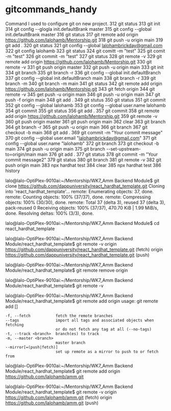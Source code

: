 # gitcommands_handy
Command I used to configure git on new project. 
312  git status
  313  git init
  314  git config --glogla init.defaultBrank master
  315  git config --global init.defaultBrank master
  316  git status
  317  git remote add origin https://github.com/lalohamb/Mentorship.git
  318  git push -u origin main
  319  git add .
  320  git status
  321  git config --global lalohambrickday@gmail.com
  322  git config  lalohamb
  323  git status
  324  git comitt -m "test"
  325  git comit -m "test"
  326  git commit -m "test"
  327  git status
  328  git remote -v
  329  git remote add origin https://github.com/lalohamb/Mentorship.git
  330  git remote -v
  331  git push origin master
  332  git push -u origin main
  333  git init
  334  git branch
  335  git branch -r
  336  git config --global init.defaultBranch
  337  git config --global init.defaultBranch main
  338  git branch -r
  339  git branch -m
  340  git branch -m main
  341  git status
  342  git remote add origin https://github.com/lalohamb/Mentorship.git
  343  git fetch origin
  344  git remote -v
  345  get push -u origin main
  346  git push -u origin main
  347  git push -f origin main
  348  git add .
  349  git stutus
  350  git status
  351  git commit
  352  git config --global lalohamb
  353  git config --global user.name lalohamb
  354  git commit
  355  git status
  356  git add .
  357  git commit
  358  git remote add origin https://github.com/lalohamb/Mentorship.git
  359  git remote -v
  360  git push origin master
  361  git push origin main
  362  clear
  363  git branch
  364  git branch -r
  365  git push -u origin main
  366  git branch
  367  git checkout -b main
  368  git add .
  369  git commit -m "Your commit message"
  370  git config --global user.email "lalohambrickday@gmail.com"
  371  git config --global user.name "lalohamb"
  372  git branch
  373  git checkout -b main
  374  git push -u origin main
  375  git branch --set-upstream-to=origin/main main
  376  git add .
  377  git status
  378  git commit -m "Your commit message2"
  379  git status
  380  git branch
  381  git remote -v
  382  git push origin main
  383  npx hardhat test
  384  clear
  385  npx hardhat test
  386  history


lalo@lalo-OptiPlex-9010ai:~/Mentorship/WK7_Amm Backend Module$ git clone https://github.com/dappuniversity/react_hardhat_template.git
Cloning into 'react_hardhat_template'...
remote: Enumerating objects: 37, done.
remote: Counting objects: 100% (37/37), done.
remote: Compressing objects: 100% (30/30), done.
remote: Total 37 (delta 3), reused 37 (delta 3), pack-reused 0
Receiving objects: 100% (37/37), 470.70 KiB | 1.99 MiB/s, done.
Resolving deltas: 100% (3/3), done.

lalo@lalo-OptiPlex-9010ai:~/Mentorship/WK7_Amm Backend Module$ cd react_hardhat_template

lalo@lalo-OptiPlex-9010ai:~/Mentorship/WK7_Amm Backend Module/react_hardhat_template$ git remote -v
origin	https://github.com/dappuniversity/react_hardhat_template.git (fetch)
origin	https://github.com/dappuniversity/react_hardhat_template.git (push)

lalo@lalo-OptiPlex-9010ai:~/Mentorship/WK7_Amm Backend Module/react_hardhat_template$ git remote remove origin

lalo@lalo-OptiPlex-9010ai:~/Mentorship/WK7_Amm Backend Module/react_hardhat_template$ git remote -v

lalo@lalo-OptiPlex-9010ai:~/Mentorship/WK7_Amm Backend Module/react_hardhat_template$ git remote add origin 
usage: git remote add [<options>] <name> <url>

    -f, --fetch           fetch the remote branches
    --tags                import all tags and associated objects when fetching
                          or do not fetch any tag at all (--no-tags)
    -t, --track <branch>  branch(es) to track
    -m, --master <branch>
                          master branch
    --mirror[=(push|fetch)]
                          set up remote as a mirror to push to or fetch from

lalo@lalo-OptiPlex-9010ai:~/Mentorship/WK7_Amm Backend Module/react_hardhat_template$ git remote add origin https://github.com/lalohamb/amm.git

lalo@lalo-OptiPlex-9010ai:~/Mentorship/WK7_Amm Backend Module/react_hardhat_template$ git remote -v
origin	https://github.com/lalohamb/amm.git (fetch)
origin	https://github.com/lalohamb/amm.git (push)


